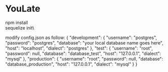 # YouLate
npm install\
sequelize init\

modify config.json as follow:
{
  "development": {
    "username": "postgres",
    "password": "postgres",
    "database": "your local database name goes here",
    "host": "localhost",
    "dialect": "postgres"
  },
  "test": {
    "username": "root",
    "password": null,
    "database": "database_test",
    "host": "127.0.0.1",
    "dialect": "mysql"
  },
  "production": {
    "username": "root",
    "password": null,
    "database": "database_production",
    "host": "127.0.0.1",
    "dialect": "mysql"
  }
}
